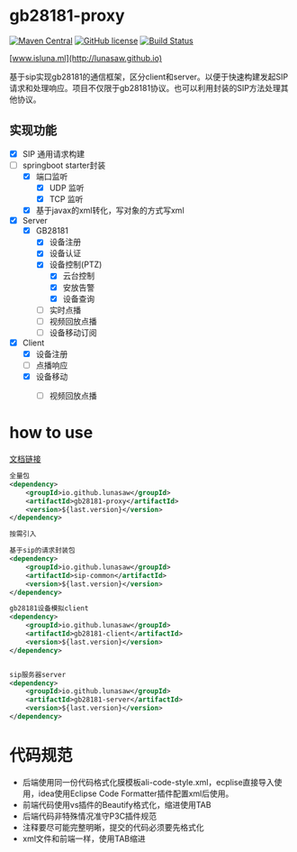# gb28181-proxy

[![Maven Central](https://img.shields.io/maven-central/v/io.github.lunasaw/luna-gb28181-proxy)](https://mvnrepository.com/artifact/io.github.lunasaw/gb28181-proxy-common)
[![GitHub license](https://img.shields.io/badge/MIT_License-blue.svg)](https://raw.githubusercontent.com/lunasaw/luna-gb28181-proxy/master/LICENSE)
[![Build Status](https://github.com/lunasaw/gb28181-proxy/actions/workflows/maven-publish.yml/badge.svg?branch=master)](https://github.com/lunasaw/gb28181-proxy/actions)

[www.isluna.ml](http://lunasaw.github.io)

基于sip实现gb28181的通信框架，区分client和server。以便于快速构建发起SIP请求和处理响应。项目不仅限于gb28181协议。也可以利用封装的SIP方法处理其他协议。

## 实现功能

- [x] SIP 通用请求构建
- [ ] springboot starter封装 
    - [x] 端口监听
        - [x] UDP 监听
        - [x] TCP 监听
    - [x] 基于javax的xml转化，写对象的方式写xml
- [x] Server
    - [x] GB28181
        - [x] 设备注册
        - [x] 设备认证
        - [x] 设备控制(PTZ)
            - [x] 云台控制
            - [x] 安放告警
            - [x] 设备查询
        - [ ] 实时点播
        - [ ] 视频回放点播
        - [ ] 设备移动订阅
- [x] Client
    - [x] 设备注册
    - [ ] 点播响应
    - [x] 设备移动
        - [ ] 视频回放点播


# how to use

<a href="https://lunasaw.github.io/luna-gb28181-proxy/docs/" target="_blank">文档链接</a>

```xml
全量包
<dependency>
    <groupId>io.github.lunasaw</groupId>
    <artifactId>gb28181-proxy</artifactId>
    <version>${last.version}</version>
</dependency>

按需引入

基于sip的请求封装包
<dependency>
    <groupId>io.github.lunasaw</groupId>
    <artifactId>sip-common</artifactId>
    <version>${last.version}</version>
</dependency>

gb28181设备模拟client
<dependency>
    <groupId>io.github.lunasaw</groupId>
    <artifactId>gb28181-client</artifactId>
    <version>${last.version}</version>
</dependency>


sip服务器server
<dependency>
    <groupId>io.github.lunasaw</groupId>
    <artifactId>gb28181-server</artifactId>
    <version>${last.version}</version>
</dependency>
```

# 代码规范

- 后端使用同一份代码格式化膜模板ali-code-style.xml，ecplise直接导入使用，idea使用Eclipse Code Formatter插件配置xml后使用。
- 前端代码使用vs插件的Beautify格式化，缩进使用TAB
- 后端代码非特殊情况准守P3C插件规范
- 注释要尽可能完整明晰，提交的代码必须要先格式化
- xml文件和前端一样，使用TAB缩进
